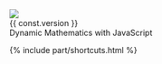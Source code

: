 <div class="text-center">
    <img class="h-fix-xxl w-auto" src="{{ relBase }}/media/logo.png" />
    <div class="text-primary fw-bold mb-3 mt-n4">
        {{ const.version }}
    </div>
    <div class="smallest">
        Dynamic Mathematics with JavaScript
    </div>
</div>

{% include part/shortcuts.html %}